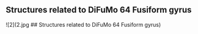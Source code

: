 


## Structures related to DiFuMo 64 Fusiform gyrus

![2](2.jpg ## Structures related to DiFuMo 64 Fusiform gyrus)